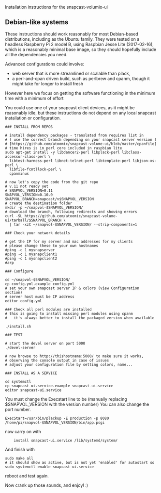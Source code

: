 Installation instructions for the snapcast-volumio-ui

## Debian-like systems

These instructions should work reasonably for most Debian-based distributions, including as the Ubuntu family. 
They were tested on a headless Raspberry Pi 2 model B, using Raspbian Jesse Lite (2017-02-16), 
which is a reasonably minimal base image, so they should hopefully include all the dependencies you need. 

Advanced configurations could involve:

* web server that is more streamlined or scalable than plack, 
* a perl-and-cpan driven build, such as perlbrew and cpanm, though it might take for longer to install fresh

However here we focus on getting the software functioning in the minimum time with a minimum of effort

You could use one of your snapcast client devices, as it might be reasonably idle, 
but these instructions do not depend on any local snapcast installation or configuration. 

```
### INSTALL FROM REPOS

# install dependency packages - translated from requires list in 
# ( use the correct branch depending on your snapcast server version )
# [https://github.com/atoomic/snapcast-volume-ui/blob/master/cpanfile]
# time hires is in perl core included in raspbian lite
sudo apt-get install -y libdancer2-perl libplack-perl libclass-accessor-class-perl \ 
  libtest-harness-perl libnet-telnet-perl libtemplate-perl libjson-xs-perl \ 
  libfile-fcntllock-perl \
  cpanminus

# now let's copy the code from the git repo
# v.11 not ready yet
# SNAPVOL_VERSION=0.11 
SNAPVOL_VERSION=0.10.0
SNAPVOL_BRANCH=snapcast/v$SNAPVOL_VERSION
# create the destination folder
mkdir -p ~/snapvol-$SNAPVOL_VERSION/
# download the branch, following redirects and showing errors
curl -SL https://github.com/atoomic/snapcast-volume-ui/tarball/$SNAPVOL_BRANCH \ 
  | tar -xzC ~/snapvol-$SNAPVOL_VERSION/ --strip-components=1

### Check your network details

# get the IP for my server and mac addresses for my clients
# please change these to your own hostnames
#ping -c 1 mysnapserver
#ping -c 1 mysnapclient1
#ping -c 1 mysnapclient2
#arp

### Configure

cd ~/snapvol-$SNAPVOL_VERSION/
cp config.yml.example config.yml
# set your own snapcast server IP & colors (view Configuration section)
# server host must be IP address
editor config.yml

### Check all perl modules are installed
# this is going to install missing perl modules using cpanm 
#	it's always better to install the packaged version when available

./install.sh

### TEST

# start the devel server on port 5000
./devel-server

# now browse to http://thishostname:5000/ to make sure it works, 
# observing the console output in case of issues
# adjust your configuration file by setting colors, name...

### INSTALL AS A SERVICE

cd systemctl
cp snapcast-ui.service.example snapcast-ui.service
editor snapcast-ui.service
```
You must change the Execstart line to be (manually replacing $SNAPVOL_VERSION with the version number)
You can also change the port number.
```
ExecStart=/usr/bin/plackup -E production -p 8080  /home/pi/snapvol-$SNAPVOL_VERSION/bin/app.psgi
```
now carry on with

```
	install snapcast-ui.service /lib/systemd/system/
```
And finish with 

```
sudo make all
# it should show as active, but is not yet 'enabled' for autostart so
sudo systemctl enable snapcast-ui.service
```

reboot and test again.

Now crank up those sounds, and enjoy! :)


